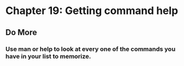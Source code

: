 
# Chapter 19: Getting command help

## Do More

### Use man or help to look at every one of the commands you have in your list to memorize.
